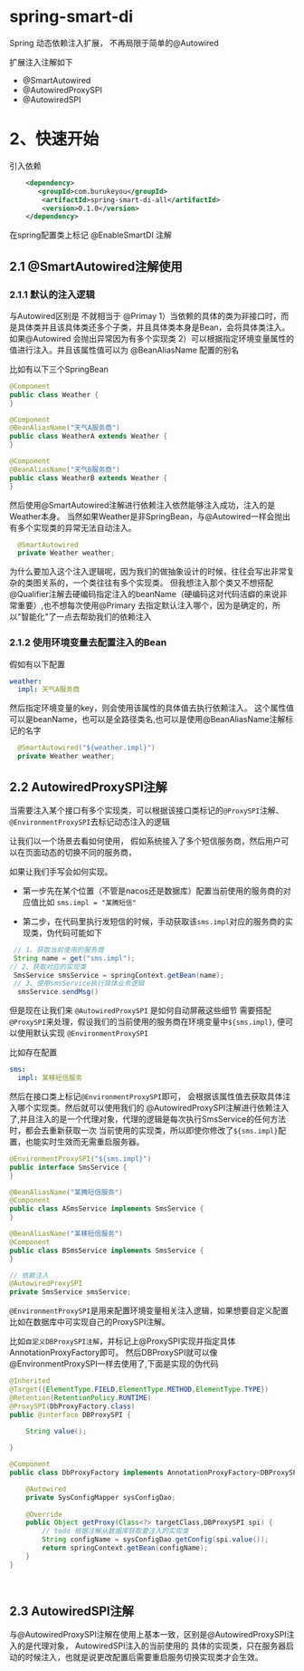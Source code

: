 # spring-smart-di
Spring 动态依赖注入扩展， 不再局限于简单的@Autowired

扩展注入注解如下
- @SmartAutowired
- @AutowiredProxySPI
- @AutowiredSPI


# 2、快速开始
引入依赖
```xml
    <dependency>
       <groupId>com.burukeyou</groupId>
        <artifactId>spring-smart-di-all</artifactId>
        <version>0.1.0</version>
    </dependency>
```

在spring配置类上标记 @EnableSmartDI 注解


## 2.1 @SmartAutowired注解使用


### 2.1.1 默认的注入逻辑
与Autowired区别是
不就相当于 @Primay
1）当依赖的具体的类为非接口时，而是具体类并且该具体类还多个子类，并且具体类本身是Bean，会将具体类注入。 如果@Autowired 会抛出异常因为有多个实现类
2）可以根据指定环境变量属性的值进行注入。并且该属性值可以为 @BeanAliasName 配置的别名


比如有以下三个SpringBean
```java
@Component
public class Weather {
}

@Component
@BeanAliasName("天气A服务商")
public class WeatherA extends Weather {
}

@Component
@BeanAliasName("天气B服务商")
public class WeatherB extends Weather {
}
```

然后使用@SmartAutowired注解进行依赖注入依然能够注入成功，注入的是Weather本身。 
当然如果Weather是非SpringBean，与@Autowired一样会抛出有多个实现类的异常无法自动注入。
```java
  @SmartAutowired
  private Weather weather;
```

为什么要加入这个注入逻辑呢，因为我们的做抽象设计的时候，往往会写出非常复杂的类图关系的，一个类往往有多个实现类。
但我想注入那个类又不想搭配@Qualifier注解去硬编码指定注入的beanName（硬编码这对代码洁癖的来说非常重要）,也不想每次使用@Primary
去指定默认注入哪个，因为是确定的，所以"智能化"了一点去帮助我们的依赖注入


### 2.1.2 使用环境变量去配置注入的Bean
假如有以下配置
```yml
weather:
  impl: 天气A服务商
```

然后指定环境变量的key，则会使用该属性的具体值去执行依赖注入。 这个属性值可以是beanName，也可以是全路径类名,也可以是使用@BeanAliasName注解标记的名字
```java
  @SmartAutowired("${weather.impl}")
  private Weather weather;
```



## 2.2 AutowiredProxySPI注解
当需要注入某个接口有多个实现类，可以根据该接口类标记的`@ProxySPI`注解、`@EnvironmentProxySPI`去标记动态注入的逻辑

让我们以一个场景去看如何使用， 假如系统接入了多个短信服务商，然后用户可以在页面动态的切换不同的服务商，

如果让我们手写会如何实现。

- 第一步先在某个位置（不管是nacos还是数据库）配置当前使用的服务商的对应值比如 `sms.impl = "某腾短信"`

- 第二步，在代码里执行发短信的时候，手动获取该`sms.impl`对应的服务商的实现类，伪代码可能如下
```java
 // 1、获取当前使用的服务商
 String name = get("sms.impl");
// 2、获取对应的实现类
 SmsService smsService = springContext.getBean(name);
 // 3、使用smsService执行具体业务逻辑
  smsService.sendMsg()
```

但是现在让我们来 `@AutowiredProxySPI` 是如何自动屏蔽这些细节
需要搭配`@ProxySPI`来处理，假设我们的当前使用的服务商在环境变量中`${sms.impl}`, 便可以使用默认实现 `@EnvironmentProxySPI`

比如存在配置
```yaml
sms:
  impl: 某移短信服务
```

然后在接口类上标记`@EnvironmentProxySPI`即可， 会根据该属性值去获取具体注入哪个实现类。然后就可以使用我们的
@AutowiredProxySPI注解进行依赖注入了,并且注入的是一个代理对象，代理的逻辑是每次执行SmsService的任何方法时，都会去重新获取一次
当前使用的实现类，所以即使你修改了`${sms.impl}`配置，也能实时生效而无需重启服务器。

```java
@EnvironmentProxySPI("${sms.impl}")
public interface SmsService {
}

@BeanAliasName("某腾短信服务")
@Component
public class ASmsService implements SmsService {
}

@BeanAliasName("某移短信服务")
@Component
public class BSmsService implements SmsService {
}

// 依赖注入
@AutowiredProxySPI
private SmsService smsService;

```


`@EnvironmentProxySPI`是用来配置环境变量相关注入逻辑，如果想要自定义配置比如在数据库中可实现自己的ProxySPI注解。

比如`自定义DBProxySPI注解`，并标记上@ProxySPI实现并指定具体AnnotationProxyFactory即可。 
然后DBProxySPI就可以像@EnvironmentProxySPI一样去使用了,下面是实现的伪代码

```java
@Inherited
@Target({ElementType.FIELD,ElementType.METHOD,ElementType.TYPE})
@Retention(RetentionPolicy.RUNTIME)
@ProxySPI(DbProxyFactory.class)
public @interface DBProxySPI {
    
    String value();

}

@Component
public class DbProxyFactory implements AnnotationProxyFactory<DBProxySPI> {

    @Autowired
    private SysConfigMapper sysConfigDao;
    
    @Override
    public Object getProxy(Class<?> targetClass,DBProxySPI spi) {
        // todo 根据注解从数据库获取要注入的实现类
        String configName = sysConfigDao.getConfig(spi.value());
        return springContext.getBean(configName);
    }
}




```

## 2.3 AutowiredSPI注解
与@AutowiredProxySPI注解在使用上基本一致，区别是@AutowiredProxySPI注入的是代理对象， AutowiredSPI注入的当前使用的
具体的实现类，只在服务器启动的时候注入，也就是说更改配置后需要重启服务切换实现类才会生效。







